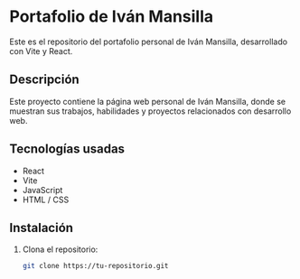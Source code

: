 # Portafolio de Iván Mansilla

Este es el repositorio del portafolio personal de Iván Mansilla, desarrollado con Vite y React.

## Descripción

Este proyecto contiene la página web personal de Iván Mansilla, donde se muestran sus trabajos, habilidades y proyectos relacionados con desarrollo web.

## Tecnologías usadas

- React
- Vite
- JavaScript
- HTML / CSS

## Instalación

1. Clona el repositorio:
   ```bash
   git clone https://tu-repositorio.git
